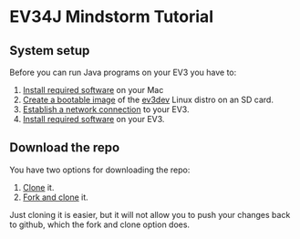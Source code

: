 # EV34J Mindstorm Tutorial 

## System setup

Before you can run Java programs on your EV3 you have to:

1. [Install required software](https://github.com/ev3dev-lang-java/ev34j-mindstorm-tutorial/wiki/Install-required-Mac-software) on your Mac 
2. [Create a bootable image](https://github.com/ev3dev-lang-java/ev34j-mindstorm-tutorial/wiki/Create-a-bootable-image-for-the-EV3) of the [ev3dev](http://www.ev3dev.org) Linux distro on an SD card.
3. [Establish a network connection](https://github.com/ev3dev-lang-java/ev34j-mindstorm-tutorial/wiki/Establish-a-network-connection) to your EV3.
4. [Install required software](https://github.com/ev3dev-lang-java/ev34j-mindstorm-tutorial/wiki/Install-required-EV3-software) on your EV3.

## Download the repo 

You have two options for downloading the repo:

1. [Clone](https://github.com/ev3dev-lang-java/ev34j-mindstorm-tutorial/wiki/Clone-the-EV34J-Mindstorm-Tutorial-repo) it.
2. [Fork and clone](https://github.com/ev3dev-lang-java/ev34j-mindstorm-tutorial/wiki/Fork-and-clone-the-EV34J-Mindstorm-Tutorial-repo) it.

Just cloning it is easier, but it will not allow you to push your changes back to github, 
which the fork and clone option does.


